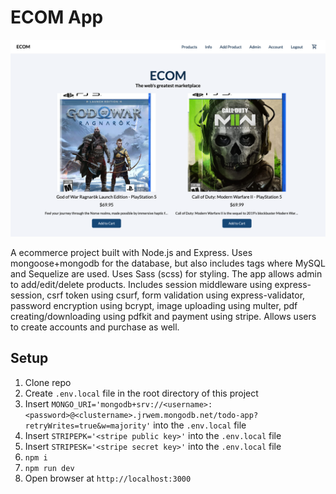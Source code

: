 # ECOM App

![ECOMApp](/public/images/screenshot.png)

A ecommerce project built with Node.js and Express. Uses mongoose+mongodb for the database, but also includes tags where MySQL and Sequelize are used. Uses Sass (scss) for styling. The app allows admin to add/edit/delete products. Includes session middleware using express-session, csrf token using csurf, form validation using express-validator, password encryption using bcrypt, image uploading using multer, pdf creating/downloading using pdfkit and payment using stripe. Allows users to create accounts and purchase as well.

## Setup

1. Clone repo
2. Create `.env.local` file in the root directory of this project
3. Insert `MONGO_URI='mongodb+srv://<username>:<password>@<clustername>.jrwem.mongodb.net/todo-app?retryWrites=true&w=majority'` into the `.env.local` file
4. Insert `STRIPEPK='<stripe public key>'` into the `.env.local` file
5. Insert `STRIPESK='<stripe secret key>'` into the `.env.local` file
6. `npm i`
7. `npm run dev`
8. Open browser at `http://localhost:3000`
